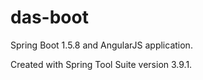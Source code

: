 # das-boot

Spring Boot 1.5.8 and AngularJS application.

Created with Spring Tool Suite version 3.9.1.
